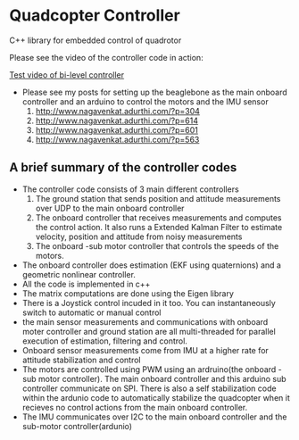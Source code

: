 # Quadcopter Controller
C++ library for embedded control of quadrotor

Please see the video of the controller code in action:

[Test video of bi-level controller](https://www.youtube.com/watch?v=SFXgEcob1RA)

- Please see my posts for setting up the beaglebone as the main onboard controller and an arduino to control the motors and the IMU sensor
  1. http://www.nagavenkat.adurthi.com/?p=304
  2. http://www.nagavenkat.adurthi.com/?p=614
  3. http://www.nagavenkat.adurthi.com/?p=601
  4. http://www.nagavenkat.adurthi.com/?p=563

## A brief summary of the controller codes

- The controller code consists of 3 main different controllers
  1. The ground station that sends position and attitude measurements over UDP to the main onboard controller
  2. The onboard controller that receives measurements and computes the control action. It also runs a Extended Kalman Filter to estimate velocity, position and attitude from noisy measurements
  3. The onboard -sub motor controller that controls the speeds of the motors. 
- The onboard controller does estimation (EKF using quaternions) and a geometric nonlinear controller.
- All the code is implemented in c++
- The matrix computations are done using the Eigen library
- There is a Joystick control incuded in it too. You can instantaneously switch to automatic or manual control
- the main sensor measurements and communications with onboard moter controller and ground station are all multi-threaded for parallel execution of estimation, filtering and control.
- Onboard sensor measurements come from IMU at a higher rate for attitude stabilization and control
- The motors are controlled using PWM using an ardruino(the onboard -sub motor controller).  The main onboard controller and this arduino sub controller communicate on SPI. There is also a self stabilization code within the ardunio code to automatically stabilize the quadcopter when it recieves no control actions from the main onboard controller.
- The IMU communicates over I2C to the main onboard controller and the sub-motor controller(ardunio)
